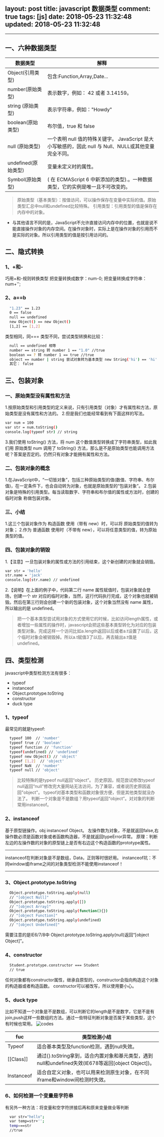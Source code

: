 layout: post
title: javascript 数据类型
comment: true
tags: [js]
date: 2018-05-23 11:32:48
updated: 2018-05-23 11:32:48
---

------
<!-- more -->
## 一、六种数据类型
数据类型|解释
-|-
Object(引用类型)|包含:Function,Array,Date...
number(原始类型)|表示数字，例如： 42 或者 3.14159。
string (原始类型)|表示字符串，例如："Howdy"
boolean(原始类型)|布尔值，true 和 false
null (原始类型)|一个表明 null 值的特殊关键字。 JavaScript 是大小写敏感的，因此 null 与 Null、NULL或其他变量完全不同。
undefined(原始类型)| 变量未定义时的属性。
Symbol(原始类型)|( 在 ECMAScript 6 中新添加的类型).。一种数据类型，它的实例是唯一且不可改变的。

> 原始类型（基本类型）：按值访问，可以操作保存在变量中实际的值。原始类型汇总中null和undefined比较特殊。
> 引用类型：引用类型的值是保存在内存中的对象。
* 与其他语言不同的是，JavaScript不允许直接访问内存中的位置，也就是说不能直接操作对象的内存空间。在操作对象时，实际上是在操作对象的引用而不是实际的对象。所以引用类型的值是按引用访问的。

## 二、隐式转换
### 1、+和-
巧用+和-规则转换类型
把变量转换成数字：num-0;
把变量转换成字符串：num+'';
### 2、a==b
```bash
  "1.23" == 1.23
  0 == false
  null == undefined
  new Object() == new Object()
  [1,2] == [1,2]
```
类型相同，同===
类型不同，尝试类型转换和比较：
```bash
  null == undefined 相等
  number == string 转 number 1 == "1.0" //true
  boolean == ? 转 number 1 == true //true
  object == number | string 尝试对象转为基本类型 new String('hi') == 'hi' // true
  其它： false
```
## 三、包装对象
### 一、原始类型没有属性和方法
1.按原始类型和引用类型的定义来说，只有引用类型（对象）才有属性和方法，原始类型是没有属性和方法的。
2.但是我们也能经常看到有下面这样的写法。
```bash
var num = 100
var str = num.toString()
console.log(typeof str) // string
```
3.我们使用 toString() 方法，将 num 这个数值类型转换成了字符串类型，如此我们用 原始类型 num 调用了 toString() 方法，那么是不是原始类型也能调用方法呢？答案是否定的。仍然只有对象才能拥有属性和方法。

### 二、包装对象的概念
1.在JavaScript中，“一切皆对象”，包括三种原始类型的值(数值、字符串、布尔值)，在一定条件下，也会自动转为对象，也就是原始类型的“包装对象”。
2.包装对象是特殊的引用类型。每当读取数字、字符串和布尔值的属性或方法时，创建的 临时对象 称做包装对象。

### 三、小结
1.这三个包装对象作为 构造函数 使用（带有 new）时，可以将 原始类型的值转为对象；
2.作为 普通函数 使用时（不带有 new），可以将任意类型的值，转为原始类型的值。

### 四、包装对象的销毁
1.【注意】一旦包装对象的属性或方法的引用结束，这个新创建的对象就会销毁。
```bash
var str = 'hello'
str.name = 'jack'
console.log(str.name) // undefined
```
2.【说明】在上面的例子中，代码第二行 name 属性赋值时，包装对象就会登场，创建一个 str 对应的临时对象，当然，这行代码执行完成，这个对象也就被销毁。然后在第三行则会创建一个新的包装对象，这个对象当然没有 name 属性，所以输出的是 undefined。

> 把一个基本类型尝试用对象的方式使用它的时候，比如访问length属性，或者增加一些属性的操作时，javascript会把这些基本类型转化为对应的包装类型对象。完成这样一个访问比如a.length返回以后或者a.t设置了以后，这个临时对象会被销毁掉。所以a.t赋值3了以后，再去输出a.t值是undefined。

## 四、类型检测
javascript中类型检测方法有很多：
- typeof
- instanceof
- Object.prototype.toString
- constructor
- duck type

### 1、typeof
最常见的就是typeof:
```bash
  typeof 100  // 'number'
  typeof true // 'boolean'
  typeof function // 'function'
  typeof(undefined) // 'undefined'
  typeof new Object() // 'object'
  typeof [1,2]  // 'object'
  typeof NaN  // 'number'
  typeof null // 'object'
```
> 比较特殊的是typeof null返回“object”。
历史原因，规范尝试修改typeof null返回“null”修改完大量网站无法访问，为了兼容，或者说历史原因返回"object"。
typeof对基本类型和函数对象很方便，但是其他类型就没办法了。
判断一个对象是不是数组？用typeof返回“object”。对对象的判断常用instanceof。

### 2、instanceof
基于原型链操作。obj instanceof Object。
左操作数为对象，不是就返回false,右操作数必须是函数对象或者函数构造器，不是就返回typeError异常。
原理：判断左边的左操作数的对象的原型链上是否有右边这个构造函数的prototype属性。

---
instanceof在判断对象是不是数组，Data，正则等时很好用。
instanceof坑：不同window或iframe之间的对象类型检测不能使用instanceof！

---

### 3、Object.prototype.toString
```bash
  Object.prototype.toString.apply(null)
  // "[object Null]"
  Object.prototype.toString.apply([])
  // "[object Array]"
  Object.prototype.toString.apply(function(){})
  // "[object Function]"
  Object.prototype.toString.apply(undefined)
  // "[object Undefined]"
```
需要注意的是IE6/7/8中 Object.prototype.toString.apply(null)返回“[object Object]”。

### 4、constructor
```bash
  Student.prototype.constructor === Student
  // true
```
任何对象都有constructor属性，继承自原型的，constructor会指向构造这个对象的构造器或者构造函数。
constructor可以被改写，所以使用要小心。

### 5、duck type
比如不知道一个对象是不是数组，可以判断它的length是不是数字，它是不是有join,push这样一些数组的方法。通过一些特征判断对象是否属于某些类型，这个有时候也常用。
![codes](http://p8dyokgbm.bkt.clouddn.com/315302-20170206095340447-2024526735.png)

fuc | 类型检测小结
-|-
Typeof | 适合基本类型及function检测，遇到null失效。
[[Class]] | 通过{}.toString拿到，适合内置对象和基元类型，遇到null和undefined失效(IE678等返回[object Object])。
Instanceof | 适合自定义对象，也可以用来检测原生对象，在不同iframe和window间检测时失效。

### 6、如何检测一个变量是字符串
有另外一种方法：将变量和空字符拼接后再和原来变量做全等判断
```bash
  var str="hello";
  var temp=str+'';
  temp===str
  //true
```
